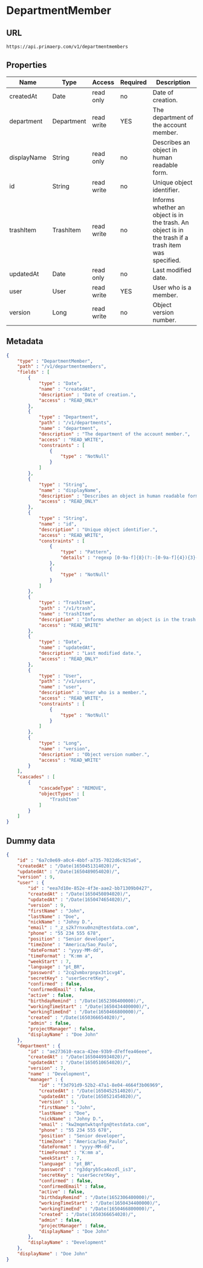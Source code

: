 DepartmentMember
==

## URL

	https://api.primaerp.com/v1/departmentmembers

## Properties

| Name        | Type       | Access     | Required | Description                                                                                         |
|-------------|------------|------------|----------|-----------------------------------------------------------------------------------------------------|
| createdAt   | Date       | read only  | no       | Date of creation.                                                                                   |
| department  | Department | read write | YES      | The department of the account member.                                                               |
| displayName | String     | read only  | no       | Describes an object in human readable form.                                                         |
| id          | String     | read write | no       | Unique object identifier.                                                                           |
| trashItem   | TrashItem  | read write | no       | Informs whether an object is in the trash. An object is in the trash if a trash item was specified. |
| updatedAt   | Date       | read only  | no       | Last modified date.                                                                                 |
| user        | User       | read write | YES      | User who is a member.                                                                               |
| version     | Long       | read write | no       | Object version number.                                                                              |

## Metadata

```JSON
{
	"type" : "DepartmentMember",
	"path" : "/v1/departmentmembers",
	"fields" : [
		{
			"type" : "Date",
			"name" : "createdAt",
			"description" : "Date of creation.",
			"access" : "READ_ONLY"
		},
		{
			"type" : "Department",
			"path" : "/v1/departments",
			"name" : "department",
			"description" : "The department of the account member.",
			"access" : "READ_WRITE",
			"constraints" : [
				{
					"type" : "NotNull"
				}
			]
		},
		{
			"type" : "String",
			"name" : "displayName",
			"description" : "Describes an object in human readable form.",
			"access" : "READ_ONLY"
		},
		{
			"type" : "String",
			"name" : "id",
			"description" : "Unique object identifier.",
			"access" : "READ_WRITE",
			"constraints" : [
				{
					"type" : "Pattern",
					"details" : "regexp [0-9a-f]{8}(?:-[0-9a-f]{4}){3}-[0-9a-f]{12}"
				},
				{
					"type" : "NotNull"
				}
			]
		},
		{
			"type" : "TrashItem",
			"path" : "/v1/trash",
			"name" : "trashItem",
			"description" : "Informs whether an object is in the trash. An object is in the trash if a trash item was specified.",
			"access" : "READ_WRITE"
		},
		{
			"type" : "Date",
			"name" : "updatedAt",
			"description" : "Last modified date.",
			"access" : "READ_ONLY"
		},
		{
			"type" : "User",
			"path" : "/v1/users",
			"name" : "user",
			"description" : "User who is a member.",
			"access" : "READ_WRITE",
			"constraints" : [
				{
					"type" : "NotNull"
				}
			]
		},
		{
			"type" : "Long",
			"name" : "version",
			"description" : "Object version number.",
			"access" : "READ_WRITE"
		}
	],
	"cascades" : [
		{
			"cascadeType" : "REMOVE",
			"objectTypes" : [
				"TrashItem"
			]
		}
	]
}
```

## Dummy data

```JSON
{
	"id" : "6a7c0e69-a0c4-4bbf-a735-7022d6c925a6",
	"createdAt" : "/Date(1650451314020)/",
	"updatedAt" : "/Date(1650489054020)/",
	"version" : 9,
	"user" : {
		"id" : "eea7d10e-852e-4f3e-aae2-bb71309b0427",
		"createdAt" : "/Date(1650450894020)/",
		"updatedAt" : "/Date(1650474654020)/",
		"version" : 9,
		"firstName" : "John",
		"lastName" : "Doe",
		"nickName" : "Johny D.",
		"email" : "_z_s2k7rnxu0nzn@testdata.com",
		"phone" : "55 234 555 678",
		"position" : "Senior developer",
		"timeZone" : "America/Sao_Paulo",
		"dateFormat" : "yyyy-MM-dd",
		"timeFormat" : "K:mm a",
		"weekStart" : 7,
		"language" : "pt_BR",
		"password" : "2cq2vmbxrpnpx3t1cvg4",
		"secretKey" : "userSecretKey",
		"confirmed" : false,
		"confirmedEmail" : false,
		"active" : false,
		"birthdayRemind" : "/Date(1652306400000)/",
		"workingTimeStart" : "/Date(1650434400000)/",
		"workingTimeEnd" : "/Date(1650466800000)/",
		"created" : "/Date(1650366654020)/",
		"admin" : false,
		"projectManager" : false,
		"displayName" : "Doe John"
	},
	"department" : {
		"id" : "ae273610-eaca-42ee-93b9-d7effea46eee",
		"createdAt" : "/Date(1650449934020)/",
		"updatedAt" : "/Date(1650510654020)/",
		"version" : 7,
		"name" : "Development",
		"manager" : {
			"id" : "f3d791d9-52b2-47a1-8e04-4664f3b06969",
			"createdAt" : "/Date(1650452514020)/",
			"updatedAt" : "/Date(1650521454020)/",
			"version" : 5,
			"firstName" : "John",
			"lastName" : "Doe",
			"nickName" : "Johny D.",
			"email" : "kw2mqmtwktqnfgn@testdata.com",
			"phone" : "55 234 555 678",
			"position" : "Senior developer",
			"timeZone" : "America/Sao_Paulo",
			"dateFormat" : "yyyy-MM-dd",
			"timeFormat" : "K:mm a",
			"weekStart" : 7,
			"language" : "pt_BR",
			"password" : "rg3dqryb5ca4ozdl_is3",
			"secretKey" : "userSecretKey",
			"confirmed" : false,
			"confirmedEmail" : false,
			"active" : false,
			"birthdayRemind" : "/Date(1652306400000)/",
			"workingTimeStart" : "/Date(1650434400000)/",
			"workingTimeEnd" : "/Date(1650466800000)/",
			"created" : "/Date(1650366654020)/",
			"admin" : false,
			"projectManager" : false,
			"displayName" : "Doe John"
		},
		"displayName" : "Development"
	},
	"displayName" : "Doe John"
}
```
